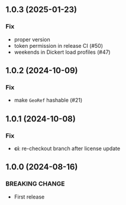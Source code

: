 ## 1.0.3 (2025-01-23)

### Fix

- proper version
- token permission in release CI (#50)
- weekends in Dickert load profiles (#47)

## 1.0.2 (2024-10-09)

### Fix

- make `GeoRef` hashable (#21)

## 1.0.1 (2024-10-08)

### Fix

- **ci**: re-checkout branch after license update

## 1.0.0 (2024-08-16)

### BREAKING CHANGE

- First release

